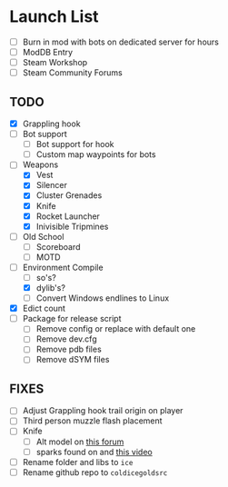 # Launch List

- [ ] Burn in mod with bots on dedicated server for hours
- [ ] ModDB Entry
- [ ] Steam Workshop
- [ ] Steam Community Forums

## TODO

- [x] Grappling hook
- [ ] Bot support
    - [ ] Bot support for hook
    - [ ] Custom map waypoints for bots
- [ ] Weapons
    - [x] Vest
    - [x] Silencer
    - [x] Cluster Grenades
    - [x] Knife
    - [x] Rocket Launcher
    - [x] Inivisible Tripmines
- [ ] Old School
    - [ ] Scoreboard
    - [ ] MOTD
- [ ] Environment Compile
    - [ ] so's?
    - [x] dylib's?
    - [ ] Convert Windows endlines to Linux
- [x] Edict count
- [ ] Package for release script
    - [ ] Remove config or replace with default one
    - [ ] Remove dev.cfg
    - [ ] Remove pdb files
    - [ ] Remove dSYM files

## FIXES

- [ ] Adjust Grappling hook trail origin on player
- [ ] Third person muzzle flash placement
- [ ] Knife
    - [ ] Alt model on [this forum](https://forums.alliedmods.net/showthread.php?p=1701941)
    - [ ] sparks found on and [this video](https://www.youtube.com/watch?v=-CjaytQLWFY)
- [ ] Rename folder and libs to `ice`
- [ ] Rename github repo to `coldicegoldsrc`
